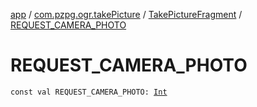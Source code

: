 [app](../../index.md) / [com.pzpg.ogr.takePicture](../index.md) / [TakePictureFragment](index.md) / [REQUEST_CAMERA_PHOTO](./-r-e-q-u-e-s-t_-c-a-m-e-r-a_-p-h-o-t-o.md)

# REQUEST_CAMERA_PHOTO

`const val REQUEST_CAMERA_PHOTO: `[`Int`](https://kotlinlang.org/api/latest/jvm/stdlib/kotlin/-int/index.html)